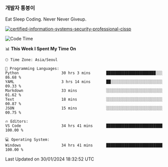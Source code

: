 ### 개발자 통붕이
Eat Sleep Coding.
Never Never Giveup.

[![certified-information-systems-security-professional-cissp](https://user-images.githubusercontent.com/44606727/157613689-acd84ec6-5f8f-4e79-89d9-a8d51f033634.png)](https://www.credly.com/badges/f394a010-85a0-450b-9136-8043af01d71c/public_url)

<!--START_SECTION:waka-->
![Code Time](http://img.shields.io/badge/Code%20Time-2%2C474%20hrs%2043%20mins-blue)

📊 **This Week I Spent My Time On** 

```text
🕑︎ Time Zone: Asia/Seoul

💬 Programming Languages: 
Python                   30 hrs 3 mins       ██████████████████████░░░   86.68 % 
YAML                     3 hrs 14 mins       ██░░░░░░░░░░░░░░░░░░░░░░░   09.33 % 
Markdown                 33 mins             ░░░░░░░░░░░░░░░░░░░░░░░░░   01.62 % 
Text                     18 mins             ░░░░░░░░░░░░░░░░░░░░░░░░░   00.87 % 
JSON                     15 mins             ░░░░░░░░░░░░░░░░░░░░░░░░░   00.75 % 

🔥 Editors: 
VS Code                  34 hrs 41 mins      █████████████████████████   100.00 % 

💻 Operating System: 
Windows                  34 hrs 41 mins      █████████████████████████   100.00 % 
```


 Last Updated on 30/01/2024 18:32:52 UTC
<!--END_SECTION:waka-->
